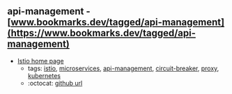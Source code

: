 api-management - [www.bookmarks.dev/tagged/api-management](https://www.bookmarks.dev/tagged/api-management)
---
* [Istio home page](https://istio.io/)
    * tags: [istio](../tags/istio.md), [microservices](../tags/microservices.md), [api-management](../tags/api-management.md), [circuit-breaker](../tags/circuit-breaker.md), [proxy](../tags/proxy.md), [kubernetes](../tags/kubernetes.md)
    * :octocat: [github url](https://github.com/istio/istio)
